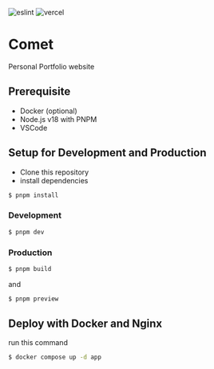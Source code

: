 ![eslint](https://github.com/Mirailisc/project-comet/actions/workflows/eslint.yml/badge.svg)
![vercel](https://vercelbadge.vercel.app/api/mirailisc/project-comet)

# Comet
Personal Portfolio website

## Prerequisite
- Docker (optional)
- Node.js v18 with PNPM
- VSCode

## Setup for Development and Production
- Clone this repository
- install dependencies

```bash
$ pnpm install
```
  
### Development
```bash
$ pnpm dev
```

### Production
```bash
$ pnpm build
```
and
```bash
$ pnpm preview
```

## Deploy with Docker and Nginx
run this command
```bash
$ docker compose up -d app
```
